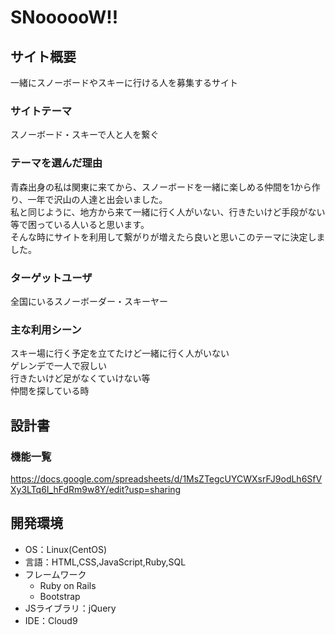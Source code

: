 # SNoooooW!!

## サイト概要
一緒にスノーボードやスキーに行ける人を募集するサイト

### サイトテーマ
スノーボード・スキーで人と人を繋ぐ

### テーマを選んだ理由
青森出身の私は関東に来てから、スノーボードを一緒に楽しめる仲間を1から作り、一年で沢山の人達と出会いました。<br>
私と同じように、地方から来て一緒に行く人がいない、行きたいけど手段がない等で困っている人いると思います。<br>
そんな時にサイトを利用して繋がりが増えたら良いと思いこのテーマに決定しました。

### ターゲットユーザ
全国にいるスノーボーダー・スキーヤー

### 主な利用シーン
スキー場に行く予定を立てたけど一緒に行く人がいない<br>
ゲレンデで一人で寂しい<br>
行きたいけど足がなくていけない等<br>
仲間を探している時

## 設計書

### 機能一覧
https://docs.google.com/spreadsheets/d/1MsZTegcUYCWXsrFJ9odLh6SfVXy3LTq6I_hFdRm9w8Y/edit?usp=sharing

## 開発環境
- OS：Linux(CentOS)
- 言語：HTML,CSS,JavaScript,Ruby,SQL
- フレームワーク
  - Ruby on Rails
  - Bootstrap
- JSライブラリ：jQuery
- IDE：Cloud9
